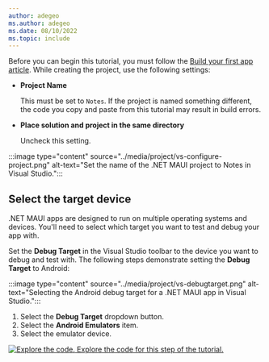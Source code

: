```yaml
---
author: adegeo
ms.author: adegeo
ms.date: 08/10/2022
ms.topic: include
---
```


Before you can begin this tutorial, you must follow the [Build your first app article](../../../get-started/first-app.md). While creating the project, use the following settings:

- **Project Name**

  This must be set to `Notes`. If the project is named something different, the code you copy and paste from this tutorial may result in build errors.

- **Place solution and project in the same directory**

  Uncheck this setting.

:::image type="content" source="../media/project/vs-configure-project.png" alt-text="Set the name of the .NET MAUI project to Notes in Visual Studio.":::

## Select the target device

.NET MAUI apps are designed to run on multiple operating systems and devices. You'll need to select which target you want to test and debug your app with.

Set the **Debug Target** in the Visual Studio toolbar to the device you want to debug and test with. The following steps demonstrate setting the **Debug Target** to Android:

:::image type="content" source="../media/project/vs-debugtarget.png" alt-text="Selecting the Android debug target for a .NET MAUI app in Visual Studio.":::

01. Select the **Debug Target** dropdown button.
01. Select the **Android Emulators** item.
01. Select the emulator device.

[![Explore the code.](~/media/code-sample.png) Explore the code for this step of the tutorial.](https://github.com/dotnet/maui-samples/tree/main/6.0/Tutorials/CreateNetMauiApp/step1)
